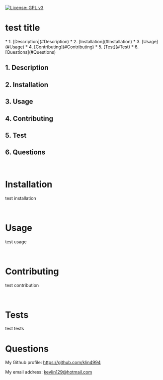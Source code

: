 [![License: GPL v3](https://img.shields.io/badge/License-GPLv3-blue.svg)](https://www.gnu.org/licenses/gpl-3.0)


<h1>test title</h1>
<!-- vscode-markdown-toc -->
* 1. [Description](#Description)
* 2. [Installation](#Installation)
* 3. [Usage](#Usage)
* 4. [Contributing](#Contributing)
* 5. [Test](#Test)
* 6. [Questions](#Questions)

<!-- vscode-markdown-toc-config
	numbering=true
	autoSave=true
	/vscode-markdown-toc-config -->
<!-- /vscode-markdown-toc -->
##  1. <a name='Description'></a>Description
##  2. <a name='Installation'></a>Installation 
##  3. <a name='Usage'></a>Usage 
##  4. <a name='Contributing'></a>Contributing
##  5. <a name='Test'></a>Test 
##  6. <a name='Questions'></a>Questions 
<br>

<h1>Installation</h1>
<p>test installation</p>
<br>
<h1>Usage</h1>
<p>test usage</p>
<br>
<h1>Contributing</h1>
<p>test contribution</p>
<br>
<h1>Tests</h1>
<p>test tests
<br>
<h1>Questions</h1>
<p><span>My Github profile: </span><a href="https://github.com/klin4994" class="col-12">https://github.com/klin4994</a></p>
<p><span>My email address: </span><a href = "mailto: kevlin129@hotmail.com">kevlin129@hotmail.com</a></p>
</p>
